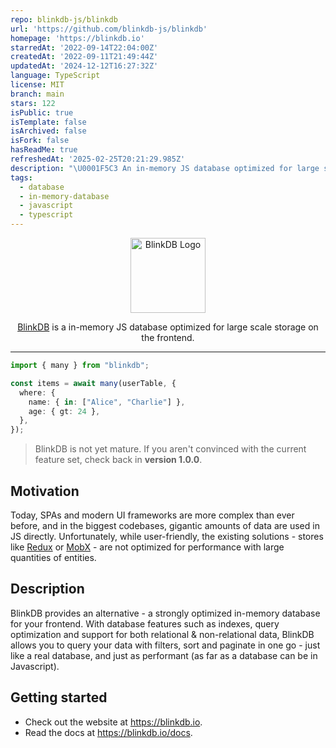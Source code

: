 ```yaml
---
repo: blinkdb-js/blinkdb
url: 'https://github.com/blinkdb-js/blinkdb'
homepage: 'https://blinkdb.io'
starredAt: '2022-09-14T22:04:00Z'
createdAt: '2022-09-11T21:49:44Z'
updatedAt: '2024-12-12T16:27:32Z'
language: TypeScript
license: MIT
branch: main
stars: 122
isPublic: true
isTemplate: false
isArchived: false
isFork: false
hasReadMe: true
refreshedAt: '2025-02-25T20:21:29.985Z'
description: "\U0001F5C3️ An in-memory JS database optimized for large scale storage on the frontend."
tags:
  - database
  - in-memory-database
  - javascript
  - typescript
---
```


<p align="center">
  <a href="http://blinkdb.io/" target="blank"><img src="./packages/docs/src/assets/logo.svg" width="120" alt="BlinkDB Logo" /></a>
</p>

<p align="center">
  <a href="http://blinkdb.io/" target="blank">BlinkDB</a> is a in-memory JS database optimized for large scale storage
  on the frontend.
</p>

<hr />

```ts
import { many } from "blinkdb";

const items = await many(userTable, {
  where: {
    name: { in: ["Alice", "Charlie"] },
    age: { gt: 24 },
  },
});
```

> BlinkDB is not yet mature. If you aren't convinced with the current feature set, check back in **version 1.0.0**.

## Motivation

Today, SPAs and modern UI frameworks are more complex than ever before, and in the biggest codebases, gigantic amounts of data are used in JS directly. Unfortunately, while user-friendly, the existing solutions - stores like [Redux](https://redux.js.org/) or [MobX](https://mobx.js.org/README.html) - are not optimized for performance with large quantities of entities.

## Description

BlinkDB provides an alternative - a strongly optimized in-memory database for your frontend. With database features such as indexes, query optimization and support for both relational & non-relational data, BlinkDB allows you to query your data with filters, sort and paginate in one go - just like a real database, and just as performant (as far as a database can be in Javascript).

## Getting started

- Check out the website at https://blinkdb.io.
- Read the docs at https://blinkdb.io/docs.
